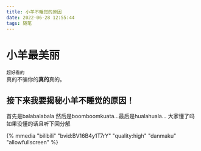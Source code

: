 ```yaml
---
title: 小羊不睡觉的原因
date: 2022-06-28 12:55:44
tags: 随笔
---
```


# 小羊最美丽
`超好看的`  
真的不骗你的**真的**真的。 
## 接下来我要揭秘小羊不睡觉的原因！
首先是balabalabala 然后是boomboomkuata...最后是hualahuala...
大家懂了吗
如果没懂的话且听下回分解

{% mmedia "bilibili" "bvid:BV16B4y1T7rY" "quality:high" "danmaku" "allowfullscreen" %}
